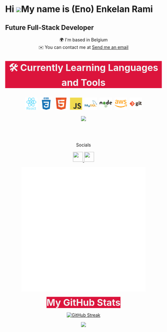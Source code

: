 Hi ![](https://user-images.githubusercontent.com/18350557/176309783-0785949b-9127-417c-8b55-ab5a4333674e.gif)My name is (Eno) Enkelan Rami
==========================================================================================================================================

Future Full-Stack Developer
---------------------------
<p align="center">
 🌍  I'm based in Belgium <br>
 ✉️  You can contact me at <a href=mailto:eno_rami@ymail.com> Send me an email </a>
</p>
<div align="center">
<p style="background-color: crimson; color: #f1f1f1; font-weight: bold; font-size: 30px" >
      🛠️   Currently Learning
            Languages and Tools
</p>
  <img src="https://github.com/devicons/devicon/blob/master/icons/react/react-original-wordmark.svg" title="React" alt="React" width="40" height="40"/>&nbsp;
  <img src="https://github.com/devicons/devicon/blob/master/icons/css3/css3-plain-wordmark.svg"  title="CSS3" alt="CSS" width="40" height="40"/>&nbsp;
  <img src="https://github.com/devicons/devicon/blob/master/icons/html5/html5-original.svg" title="HTML5" alt="HTML" width="40" height="40"/>&nbsp;
  <img src="https://github.com/devicons/devicon/blob/master/icons/javascript/javascript-original.svg" title="JavaScript" alt="JavaScript" width="40" height="40"/>&nbsp;
  <img src="https://github.com/devicons/devicon/blob/master/icons/mysql/mysql-original-wordmark.svg" title="MySQL"  alt="MySQL" width="40" height="40"/>&nbsp;
  <img src="https://github.com/devicons/devicon/blob/master/icons/nodejs/nodejs-original-wordmark.svg" title="NodeJS" alt="NodeJS" width="40" height="40"/>&nbsp;
  <img src="https://github.com/devicons/devicon/blob/master/icons/amazonwebservices/amazonwebservices-plain-wordmark.svg" title="AWS" alt="AWS" width="40" height="40"/>&nbsp;
  <img src="https://github.com/devicons/devicon/blob/master/icons/git/git-original-wordmark.svg" title="Git" **alt="Git" width="40" height="40"/>
</div> <br>
<div align="center">
<a href="https://www.github.com/enkelan" target="_blank" rel="noreferrer"><img
src="https://img.shields.io/github/followers/enkelan?logo=github&style=for-the-badge&color=f97316&labelColor=171717" /></a>
</div> <br>
<div align="center">
    <img src="https://komarev.com/ghpvc/?username=enkelan&style=flat-square&color=orange" alt=""/>
</div> <br>
<div align="center">
      
Socials <br>

<p align="center"> <a href="https://www.github.com/enkelan" target="_blank" rel="noreferrer"> <picture> <source media="(prefers-color-scheme: dark)" srcset="https://raw.githubusercontent.com/danielcranney/readme-generator/main/public/icons/socials/github-dark.svg" /> <source media="(prefers-color-scheme: light)" srcset="https://raw.githubusercontent.com/danielcranney/readme-generator/main/public/icons/socials/github.svg" /> <img src="https://raw.githubusercontent.com/danielcranney/readme-generator/main/public/icons/socials/github.svg" width="32" height="32" /> </picture> </a> <a href="https://www.linkedin.com/in/enkelan-rami-ba5a31222/" target="_blank" rel="noreferrer"> <picture> <source media="(prefers-color-scheme: dark)" srcset="https://raw.githubusercontent.com/danielcranney/readme-generator/main/public/icons/socials/linkedin-dark.svg" /> <source media="(prefers-color-scheme: light)" srcset="https://raw.githubusercontent.com/danielcranney/readme-generator/main/public/icons/socials/linkedin.svg" /> <img src="https://raw.githubusercontent.com/danielcranney/readme-generator/main/public/icons/socials/linkedin.svg" width="32" height="32" /> </picture> </a></p>
</div>

<div align="center">
    <img src="giphy.gif" width="400"/>
</div>

<div align="center">



<b style="background-color: crimson; color: #f1f1f1; font-weight: bold; font-size: 30px">My GitHub Stats</b>

[![GitHub Streak](http://github-readme-streak-stats.herokuapp.com?user=enkelan&theme=dark&background=000000)](https://git.io/streak-stats)

![](https://github-readme-stats.vercel.app/api/top-langs/?username=enkelan&theme=dark&hide_border=false&include_all_commits=false&count_private=false&layout=compact)
</div>
